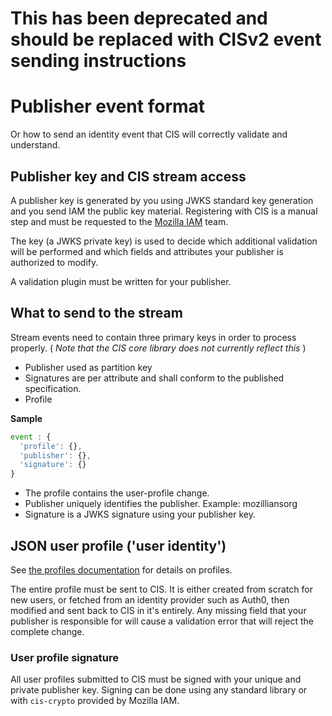 # This has been deprecated and should be replaced with CISv2 event sending instructions

# Publisher event format

Or how to send an identity event that CIS will correctly validate and understand.

## Publisher key and CIS stream access

A publisher key is generated by you using JWKS standard key generation and you send IAM the public key material.
Registering with CIS is a manual step and must be requested to the
[Mozilla IAM](iam@mozilla-community.org) team.

The key (a JWKS private key) is used to decide which additional validation will be performed and
which fields and attributes your publisher is authorized to modify.

A validation plugin must be written for your publisher.

## What to send to the stream

Stream events need to contain three primary keys in order to process properly.  ( _Note that the CIS core library does not currently reflect this_ )

* Publisher used as partition key
* Signatures are per attribute and shall conform to the published specification.
* Profile

__Sample__

``` javascript
event : {
  'profile': {},
  'publisher': {},
  'signature': {}
}
```

* The profile contains the user-profile change.
* Publisher uniquely identifies the publisher.  Example: mozilliansorg
* Signature is a JWKS signature using your publisher key.

## JSON user profile ('user identity')

See [the profiles documentation](/docs/Profiles.md) for details on profiles.

The entire profile must be sent to CIS. It is either created from scratch for
new users, or fetched from an identity provider such as Auth0, then modified
and sent back to CIS in it's entirely.  Any missing field that your publisher
is responsible for will cause a validation error that will reject the complete
change.

### User profile signature

All user profiles submitted to CIS must be signed with your unique and private
publisher key.  Signing can be done using any standard library or with `cis-crypto` provided by Mozilla IAM.
